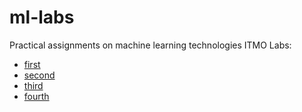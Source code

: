 # ml-labs
Practical assignments on machine learning technologies ITMO
Labs:
* [first](https://github.com/badzhafarov/ml-labs/blob/master/lab1.ipynb)
* [second](https://github.com/badzhafarov/ml-labs/blob/master/lab2.ipynb)
* [third](https://github.com/badzhafarov/ml-labs/blob/master/lab3.ipynb)
* [fourth](https://github.com/badzhafarov/ml-labs/blob/master/lab4.ipynb)
